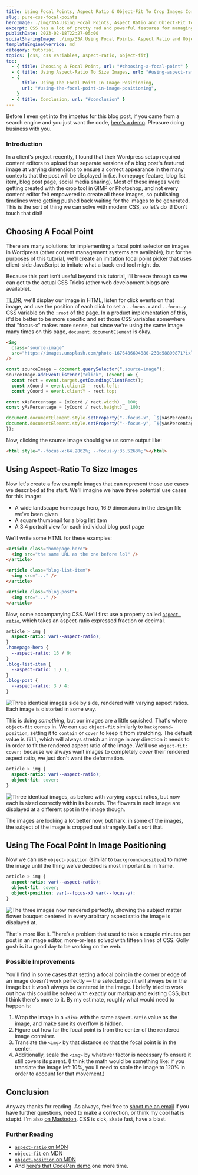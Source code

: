 ```yaml
---
title: Using Focal Points, Aspect Ratio & Object-Fit To Crop Images Correctly
slug: pure-css-focal-points
heroImage: ./img/35A.Using Focal Points, Aspect Ratio and Object-Fit To Crop Images Correctly.png
excerpt: CSS has a lot of pretty rad and powerful features for managing image rendering these days. Let’s leverage some of these, like aspect-ratio, object-fit, and object-position for when we need to use a single image in many different contexts.
publishDate: 2023-02-18T22:27-05:00
socialSharingImage: ./img/35A.Using Focal Points, Aspect Ratio and Object-Fit To Crop Images Correctly.png
templateEngineOverride: md
category: tutorial
topics: [css, css variables, aspect-ratio, object-fit]
toc:
  - { title: Choosing A Focal Point, url: "#choosing-a-focal-point" }
  - { title: Using Aspect-Ratio To Size Images, url: "#using-aspect-ratio-to-size-images" }
  - {
      title: Using The Focal Point In Image Positioning,
      url: "#using-the-focal-point-in-image-positioning",
    }
  - { title: Conclusion, url: "#conclusion" }
---
```


Before I even get into the impetus for this blog post, if you came from a search engine and you just want the code, [here’s a demo](https://codepen.io/xdesro/pen/bGxVorV). Pleasure doing business with you.

### Introduction

In a client’s project recently, I found that their Wordpress setup required content editors to upload four separate versions of a blog post's featured image at varying dimensions to ensure a correct appearance in the many contexts that the post will be displayed in (i.e. homepage feature, blog list item, blog post page, social media sharing). Most of these images were getting created with the crop tool in GIMP or Photoshop, and not every content editor felt empowered to create all these images, so publishing timelines were getting pushed back waiting for the images to be generated. This is the sort of thing we can solve with modern CSS, so let’s do it! Don’t touch that dial!

## Choosing A Focal Point

There are many solutions for implementing a focal point selector on images in Wordpress (other content management systems are available), but for the purposes of this tutorial, we’ll create an imitation focal point picker that uses client-side JavaScript to imitate what a back-end tool might do.

Because this part isn’t useful beyond this tutorial, I’ll breeze through so we can get to the actual CSS Tricks (other web development blogs are available).

<abbr title="Too long, didn’t read">TL;DR</abbr>, we'll display our image in HTML, listen for click events on that image, and use the position of each click to set a `--focus-x` and `--focus-y` CSS variable on the `:root` of the page. In a product implementation of this, it'd be better to be more specific and set those CSS variables somewhere that "focus-x" makes more sense, but since we're using the same image many times on this page, `document.documentElement` is okay.

```html
<img
  class="source-image"
  src="https://images.unsplash.com/photo-1676486694880-230d58890871?ixlib=rb-4.0.3&ixid=MnwxMjA3fDB8MHxwaG90by1wYWdlfHx8fGVufDB8fHx8"
/>
```

```js
const sourceImage = document.querySelector(".source-image");
sourceImage.addEventListener("click", (event) => {
  const rect = event.target.getBoundingClientRect();
  const xCoord = event.clientX - rect.left;
  const yCoord = event.clientY - rect.top;

const xAsPercentage = (xCoord / rect.width) _ 100;
const yAsPercentage = (yCoord / rect.height) _ 100;

document.documentElement.style.setProperty("--focus-x", `${xAsPercentage}%`);
document.documentElement.style.setProperty("--focus-y", `${yAsPercentage}%`);
});
```

Now, clicking the source image should give us some output like:

```html
<html style="--focus-x:64.2862%; --focus-y:35.5263%;"></html>
```

## Using Aspect-Ratio To Size Images

Now let's create a few example images that can represent those use cases we described at the start. We'll imagine we have three potential use cases for this image:

- A wide landscape homepage hero, 16:9 dimensions in the design file we've been given
- A square thumbnail for a blog list item
- A 3:4 portrait view for each individual blog post page

We'll write some HTML for these examples:

```html
<article class="homepage-hero">
  <img src="the same URL as the one before lol" />
</article>

<article class="blog-list-item">
  <img src="..." />
</article>

<article class="blog-post">
  <img src="..." />
</article>
```

Now, some accompanying CSS. We'll first use a property called [`aspect-ratio`](https://developer.mozilla.org/en-US/docs/Web/CSS/aspect-ratio), which takes an aspect-ratio expressed fraction or decimal.

```css
article > img {
  aspect-ratio: var(--aspect-ratio);
}
.homepage-hero {
  --aspect-ratio: 16 / 9;
}
.blog-list-item {
  --aspect-ratio: 1 / 1;
}
.blog-post {
  --aspect-ratio: 3 / 4;
}
```

![Three identical images side by side, rendered with varying aspect ratios. Each image is distorted in some way.](https://res.cloudinary.com/henry-codes/image/upload/v1735169280/CleanShot_2023-02-18_at_22.31.19_2x_qy3ofl.png)

This is doing _something_, but our images are a little squished. That's where `object-fit` comes in. We can use `object-fit` similarly to `background-position`, setting it to `contain` or `cover` to keep it from stretching. The default value is `fill`, which will always stretch an image in any direction it needs to in order to fit the rendered aspect ratio of the image. We'll use `object-fit: cover;` because we always want images to completely _cover_ their rendered aspect ratio, we just don't want the deformation.

```css
article > img {
  aspect-ratio: var(--aspect-ratio);
  object-fit: cover;
}
```

![Three identical images, as before with varying aspect ratios, but now each is sized correctly within its bounds. The flowers in each image are displayed at a different spot in the image though.](https://res.cloudinary.com/henry-codes/image/upload/v1735169277/CleanShot_2023-02-18_at_22.36.26_2x_umalbs.png)

The images are looking a lot better now, but hark: in some of the images, the subject of the image is cropped out strangely. Let's sort that.

## Using The Focal Point In Image Positioning

Now we can use `object-position` (similar to `background-position`) to move the image until the thing we've decided is most important is in frame.

```css
article > img {
  aspect-ratio: var(--aspect-ratio);
  object-fit: cover;
  object-position: var(--focus-x) var(--focus-y);
}
```

![The three images now rendered perfectly, showing the subject matter flower bouquet centered in every arbitrary aspect ratio the image is displayed at.](https://res.cloudinary.com/henry-codes/image/upload/v1735169278/CleanShot_2023-02-18_at_22.45.48_2x_sm6pw8.png)

That's more like it. There’s a problem that used to take a couple minutes per post in an image editor, more-or-less solved with fifteen lines of CSS. Golly gosh is it a good day to be working on the web.

### Possible Improvements

You'll find in some cases that setting a focal point in the corner or edge of an image doesn't work perfectly — the selected point will always be in the image but it won't always be centered in the image. I briefly tried to work out how this could be solved with exactly our markup and existing CSS, but I think there's more to it. By my estimate, roughly what would need to happen is:

1. Wrap the image in a `<div>` with the same `aspect-ratio` value as the image, and make sure its overflow is hidden.
2. Figure out how far the focal point is from the center of the rendered image container.
3. Translate the `<img>` by that distance so that the focal point is in the center.
4. Additionally, scale the `<img>` by whatever factor is necessary fo ensure it still covers its parent. (I think the math would be something like: if you translate the image left 10%, you'll need to scale the image to 120% in order to account for that movement.)

## Conclusion

Anyway thanks for reading. As always, feel free to [shoot me an email](mailto:yo@henry.codes) if you have further questions, need to make a correction, or think my cool hat is stupid. I'm also [on Mastodon](https://front-end.social/@henry). CSS is sick, skate fast, have a blast.

### Further Reading

- [`aspect-ratio` on MDN](https://developer.mozilla.org/en-US/docs/Web/CSS/aspect-ratio)
- [`object-fit` on MDN](https://developer.mozilla.org/en-US/docs/Web/CSS/object-fit)
- [`object-position` on MDN](https://developer.mozilla.org/en-US/docs/Web/CSS/object-position)
- And [here’s that CodePen demo](https://codepen.io/xdesro/pen/bGxVorV) one more time.
